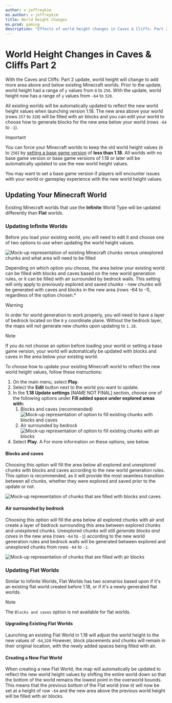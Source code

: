 ```yaml
---
author: v-jeffreykim
ms.author: v-jeffreykim
title: World Height Changes
ms.prod: gaming
description: "Effects of world height changes in Caves & Cliffs: Part 2 on creators"
---
```


# World Height Changes in Caves & Cliffs Part 2

With the Caves and Cliffs: Part 2 update, world height will change to add more area above and below existing Minecraft worlds. Prior to the update, world height had a range of `y` values from `0` to `256`. With the update, world height now has a range of `y` values from `-64` to `320`.

All existing worlds will be automatically updated to reflect the new world height values when launching version 1.18. The new area above your world (rows `257` to `320`) will be filled with air blocks and you can edit your world to choose how to generate blocks for the new area below your world (rows `-64` to `-1`).

> [!IMPORTANT]
> You can force your Minecraft worlds to keep the old world height values (`0` to `256`) by [setting a base game version](BaseGameVersioning.md) of **less than 1.18**. All worlds with no base game version or base game versions of 1.18 or later will be automatically updated to use the new world height values.
>
> You may want to set a base game version if players will encounter issues with your world or gameplay experience with the new world height values.

## Updating Your Minecraft World

Existing Minecraft worlds that use the **Infinite** World Type will be updated differently than **Flat** worlds.

### Updating Infinite Worlds

Before you load your existing world, you will need to edit it and choose one of two options to use when updating the world height values.

![Mock-up representation of existing Minecraft chunks versus unexplored chunks and what area will need to be filled](Media/WorldHeightChange/WorldHeightChange_ExistingChunks.png)

Depending on which option you choose, the area below your existing world can be filled with blocks and caves based on the new world generation rules, or it can be filled with air surrounded by bedrock walls.
This setting will only apply to previously explored and saved chunks - new chunks will be generated with caves and blocks in the new area (rows -64 to -1), regardless of the option chosen.*

> [!WARNING]
> In order for world generation to work properly, you will need to have a layer of bedrock located on the `0` y coordinate plane. Without the bedrock layer, the maps will not generate new chunks upon updating to `1.18`.

> [!NOTE]
> If you do not choose an option before loading your world or setting a base game version, your world will automatically be updated with blocks and caves in the area below your existing world.

To choose how to update your existing Minecraft world to reflect the new world height values, follow these instructions:

1. On the main menu, select **Play**.
1. Select the **Edit** button next to the world you want to update.
1. In the **1.18 Update settings** [NAME NOT FINAL] section, choose one of the following options under **Fill added space under explored areas with:**
    1. Blocks and caves (recommended)
      ![Mock-up representation of option to fill existing chunks with blocks and caves](Media/WorldHeightChange/WorldHeightChange_Update1.png)
    1. Air surrounded by bedrock
      ![Mock-up representation of option to fill existing chunks with air blocks](Media/WorldHeightChange/WorldHeightChange_Update2.png)
1. Select **Play**.
A
For more information on these options, see below.

#### Blocks and caves

Choosing this option will fill the area below all explored and unexplored chunks with blocks and caves according to the new world generation rules. This option is recommended, as it will provide the most seamless transition between all chunks, whether they were explored and saved prior to the update or not.

![Mock-up representation of chunks that are filled with blocks and caves](Media/WorldHeightChange/WorldHeightChange_BlockFill.png)

#### Air surrounded by bedrock

Choosing this option will fill the area below all explored chunks with air and create a layer of bedrock surrounding this area between explored chunks and unexplored chunks. Unexplored chunks *will still generate blocks and caves* in the new area (rows `-64` to `-1`) according to the new world generation rules and bedrock walls will be generated between explored and unexplored chunks from rows `-64` to `-1`.

![Mock-up representation of chunks that are filled with air blocks](Media/WorldHeightChange/WorldHeightChange_AirFill.png)

### Updating Flat Worlds

Similar to Infinite Worlds, Flat Worlds has two scenarios based upon if it's an existing flat world created before 1.18, or if it's a newly generated flat worlds.

> [!NOTE]
> The `Blocks and caves` option is not available for flat worlds.

#### Upgrading Existing Flat Worlds

Launching an existing Flat World in 1.18 will adjust the world height to the new values of `-64`,`320`  However, block placements and chunks will remain in their original location, with the newly added spaces being filled with air.

#### Creating a New Flat World

When creating a new Flat World, the map will automatically be updated to reflect the new world height values by shifting the entire world down so that the bottom of the world remains the lowest point in the overworld bounds. This means that the previous bottom of the Flat world (row `0`) will now be set at a height of row `-64` and the new area above the previous world height will be filled with air blocks.
